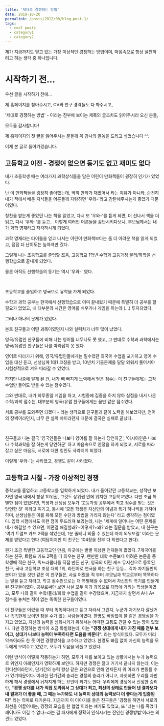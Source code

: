 ```yaml
---
title: '제대로 경쟁하는 방법'
date: 2018-10-20
permalink: /posts/2012/08/blog-post-1/
tags:
  - cool posts
  - category1
  - category2
---
```


제가 지금까지도 믿고 있는 가장 이상적인 경쟁하는 방법이며, 마음속으로 항상 실천하려고 하는 생각 중 하나입니다.

시작하기 전...
======

우선 글을 시작하기 전에... 

제 홈페이지를 찾아주시고, CV와 연구 경력들도 다 봐주시고,

'제대로 경쟁하는 방법' - 이라는 진부해 보이는 제목의 글조차도 읽어주시러 오신 분들,

모두들 감사합니다!

제 홈페이지의 첫 글을 읽어주시는 분들께 꼭 감사의 말씀을 드리고 싶었습니다 ^^.


이제 본 글로 들어가겠습니다.

고등학교 이전 - 경쟁이 없으면 동기도 없고 재미도 없다
------

내가 초등학생 때는 여러가지 과학상식들을 담은 어린이 만화책들이 굉장히 인기가 있었다. 

난 이 만화책들을 굉장히 좋아했는데, 딱히 만화가 재밌어서 라는 이유가 아니라, 순전히 내가 책에서 배운 지식들을 어른들께 자랑하면 '우와-'라고 감탄해주시는게 좋았기 때문이였다. 

칭찬을 받는게 좋았던 나는 책을 읽었고, 다시 또 '우와-'를 듣게 되면, 더 신나서 책을 더 읽고, 다시 '우와-'를 듣고... 이렇게 여러번 어른들을 감탄시키다보니, 부모님께서는 내가 과학 영재라고 착각하시게 되었다. 

과학 영재라는 타이틀을 얻고 나서는 어린이 만화책보다는 좀 더 어려운 책을 읽게 되었고, 점점 더 난이도는 높아져만 갔다. 

그렇게 나는 초등학교를 졸업할 쯔음, 고등학교 1학년 수학과 고등과정 물리/화학을 선행학습으로 끝내게 되었다. 

물론 아직도 선행학습의 동기는 역시 '우와-' 였다.

<br/>

초등학교를 졸업하고 영국으로 유학을 가게 되었다. 

수학과 과학 공부는 한국에서 선행학습으로 이미 끝내왔기 때문에 특별히 더 공부를 할 필요가 없었고, 내 대부분의 시간은 영어를 배우거나 게임을 하는데 (...) 투자되었다. 

그러나 하나의 문제가 있었다. 

본토 친구들과 어떤 과목이였던지 나와 실력차가 너무 많이 났었다. 

영국/유럽인 친구들에 비해 나는 영어를 너무나도 못 했고, 그 반대로 수학과 과학에서는 영국/유럽인 친구들은 나를 따라잡지 못 했다. 

영어로 따라가기 위해, 영국/유럽인들에게는 필수였던 외국어 수업을 포기하고 영어 수업을 대신 듣고, 선생님께 1대1 코칭을 받고, 10년치 기출문제를 달달 외워서 풀어서야 시험성적으로 겨우 따라갈 수 있었다. 

하지만 나중에 알게 된 건, 내가 뼈 빠지게 노력해서 얻은 점수는 이 친구들에게는 고작 수업만 들어도 받을 수 있는 점수였다. 

그와 반대로, 내가 하루종일 게임을 하고, 시험중에 집중을 하지 않아 실점을 내서 나온 수학/과학 점수는, 대부분의 영국/유럽 친구들에게는 꿈만 같은 점수였다. 

서로 공부를 도와주면 되겠다 - 라는 생각으로 친구들과 같이 노력을 해보았지만, 언어의 장벽이라던지, 너무 큰 실력 차이라던지 때문에 결국은 실패로 끝났다. 

<br/>

친구들과 나는 결국 '영국인들은 나보다 영어를 잘 하는게 당연하군', '아시아인은 나보다 수학과학을 잘 하는게 당연하군' 하고 마음속으로 인정을 하게 되었고, 서로를 따라 잡고 싶은 마음도, 서로에 대한 칭찬도 사라지게 되었다. 

이렇게 '우와-'는 사라졌고, 경쟁도 같이 사라졌다.

고등학교 시절 - 가장 이상적인 경쟁
------

중학교를 졸업하고 고등학교를 입학하게 되었다. 내가 들어갔던 고등학교는, 성적만 보자면 영국 내에서 항상 10위권, 그것도 상위권 안에 위치한 고등학교였다. 다만 조금 특별한 점이 있었다면, 학생과 선생님 모두가 '고등과정 공부에서 최고 점수를 받는 것은 당연한 것' 이라고 여기고, 동시에 '모든 학생은 자신만의 이념과 특기 하나씩을 가져야하며, 선생님들은 이를 위해 모든 수단과 방법을 가리지 않는다' 라고 생각하는 점이였다. 입학 시험에서도 이런 점이 두드러져 보였는데, 나는 '세계에 일어나는 어떤 문제를 네가 해결할 수 있으면, 어떤걸 해결할래?+어떻게?+왜?'라는 질문을 받았고, 내 친구는 '여기 트럼프 카드 2팩을 섞었는데, 1분 줄테니 외울 수 있는데 까지 외워보렴' 이라는 문제를 받았다고 한다 (여담이지만 이 친구는 104장을 전부 다 외웠다고 한다).

뭔가 조금 특별한 고등학교인 만큼, 이곳에는 별별 이상한 천재들이 많았다. 7개국어를 하는 친구, 트럼프 카드 2팩을 다 외우는 친구, 왠만한 대학 수준보다 어려운 논문을 중학생때 적은 친구, 쿼드라콥터를 직접 만든 친구, 영국의 어린 재즈 뮤지션으로 등록된 친구, 국내 고등학교 조정 대회 1위, 라틴어로 연극을 하는 친구 등등... 각자 자기들만의 분야가 있을 것만 같은 이 친구들은, 사실 어렸을 적 부터 부모님과 학교로부터 똑똑하다는 말을 듣고 자라고, 학교 점수만으로는 더 특별해질 수 없어서 자신만의 특기를 만들게 된 친구들이였다. 공부로써만 보면 사실 모두 이과 과목으로 대학에 가려는 학생들이였고, 모두 나와 같이 수학/물리/화학 수업을 같이 수강했으며, 지금까지 살면서 A나 A* 점수를 놓쳐본 적이 없는 똑똑한 친구들이였다.

이 친구들은 어렸을 때 부터 똑똑하다라고 듣고 자라서 그런지, 누군가 자기보다 잘났거나 똑똑한게 보이면 참을 수가 없는 사람들이였다. 한명도 빠짐없이 불 같은 경쟁심을 가지고 있었고, 자신의 능력을 심화시키기 위해서는 어떠한 고통도 견딜 수 있는 깡이 있었다. 다만 경쟁하는 방식이 조금 특별했는데, 이는 **"경쟁 상대에게 내가 가진 패를 전부 보이고, 상대가 나보다 능력이 부족하다면 도움을 베푼다".** 라는 방식이였다. 모두가 미리 약속이라도 한 듯 이런 경쟁방식을 고수하고 있었다. 한명도 빠짐 없이 자신의 능력을 모두에게 보여주고 있었고, 모두가 도움을 베풀고 있었다.

이런 방식이 어떻게 작동하는가 하면, 모두가 패를 보이고 있는 상황에서는 누가 능력으로 위인지 아래인지가 명확하게 보인다. 하지만 경쟁은 절대 거기서 끝나지 않는데, 이는 컨디션이라던지, 단기간의 능력 향상 같은 요인으로 인해 언제든지 위 아래가 변동될 수가 있기때문이다. 이러한 단기간의 승리는 경쟁의 승리가 아니고, 자칫하면 우리를 자만하게 해서 경쟁에서 뒤쳐지게 하는 요인이 되기도 한다. 우리에게 경쟁에서 진정한 승리란, **"경쟁 상대를 내가 직접 도와줘서 그 상대가 최고, 최선의 상태로 만들어 낸 결과보다 내 결과가 더 좋을 때, 그 때는 누가봐도 내 능력이 상대의 능력보다 더 좋다는게 입증된다"** 라는 의미로 다가온다. 지금까지 이 이야기를 들은 친구들은 '경쟁을 하면서 서로의 최선을 이끌어내는, 경쟁의 모습을 한 협업'이라는 얘기도 있었고, 또 '너는 나를 죽었다 깨어나도 이길 수 없다~라는 걸 패자에게 정확히 인식시키는 잔인한 경쟁방법'이라는 의견도 있었다.
